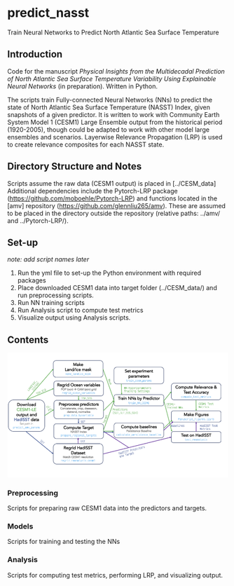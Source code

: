 # predict_nasst
Train Neural Networks to Predict North Atlantic Sea Surface Temperature


## Introduction

Code for the manuscript *Physical Insights from the Multidecadal Prediction of North Atlantic Sea Surface Temperature Variability Using Explainable Neural Networks* (in preparation). Written in Python.

The scripts train Fully-connected Neural Networks (NNs) to predict the state of North Atlantic Sea Surface Temperature (NASST) Index, given snapshots of a given predictor. It is written to work with Community Earth System Model 1 (CESM1) Large Ensemble output from the historical period (1920-2005), though could be adapted to work with other model large ensembles and scenarios. Layerwise Relevance Propagation (LRP) is used to create relevance composites for each NASST state.

## Directory Structure and Notes
Scripts assume the raw data (CESM1 output) is placed in \[../CESM_data\]
Additional dependencies include the Pytorch-LRP package (https://github.com/moboehle/Pytorch-LRP) and functions located in the \[amv\] repository (https://github.com/glennliu265/amv). These are assumed to be placed in the directory outside the repository (relative paths: ../amv/ and ../Pytorch-LRP/).

## Set-up
*note: add script names later*
1. Run the yml file to set-up the Python environment with required packages
2. Place downloaded CESM1 data into target folder (../CESM_data/) and run preprocessing scripts.
3. Run NN training scripts
4. Run Analysis script to compute test metrics
5. Visualize output using Analysis scripts.

## Contents
![Draft Workflow Image](https://github.com/glennliu265/predict_nasst/blob/main/Figures/Draft_Workflow.png)
### Preprocessing
Scripts for preparing raw CESM1 data into the predictors and targets.

### Models
Scripts for training and testing the NNs

### Analysis
Scripts for computing test metrics, performing LRP, and visualizing output.

